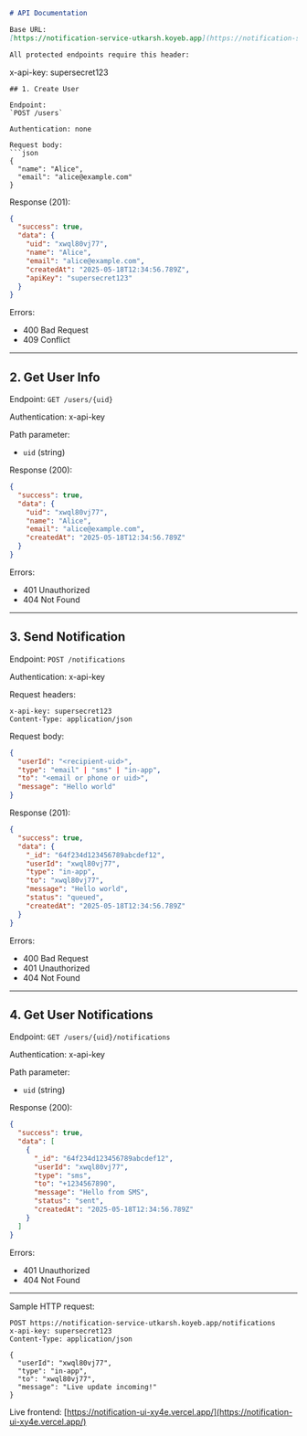 ```markdown
# API Documentation

Base URL:  
[https://notification-service-utkarsh.koyeb.app](https://notification-service-utkarsh.koyeb.app)

All protected endpoints require this header:

```

x-api-key: supersecret123

````
## 1. Create User

Endpoint:  
`POST /users`  

Authentication: none

Request body:
```json
{
  "name": "Alice",
  "email": "alice@example.com"
}
````

Response (201):

```json
{
  "success": true,
  "data": {
    "uid": "xwql80vj77",
    "name": "Alice",
    "email": "alice@example.com",
    "createdAt": "2025-05-18T12:34:56.789Z",
    "apiKey": "supersecret123"
  }
}
```

Errors:

* 400 Bad Request
* 409 Conflict

---

## 2. Get User Info

Endpoint:
`GET /users/{uid}`

Authentication: x-api-key

Path parameter:

* `uid` (string)

Response (200):

```json
{
  "success": true,
  "data": {
    "uid": "xwql80vj77",
    "name": "Alice",
    "email": "alice@example.com",
    "createdAt": "2025-05-18T12:34:56.789Z"
  }
}
```

Errors:

* 401 Unauthorized
* 404 Not Found

---

## 3. Send Notification

Endpoint:
`POST /notifications`

Authentication: x-api-key

Request headers:

```
x-api-key: supersecret123
Content-Type: application/json
```

Request body:

```json
{
  "userId": "<recipient-uid>",
  "type": "email" | "sms" | "in-app",
  "to": "<email or phone or uid>",
  "message": "Hello world"
}
```

Response (201):

```json
{
  "success": true,
  "data": {
    "_id": "64f234d123456789abcdef12",
    "userId": "xwql80vj77",
    "type": "in-app",
    "to": "xwql80vj77",
    "message": "Hello world",
    "status": "queued",
    "createdAt": "2025-05-18T12:34:56.789Z"
  }
}
```

Errors:

* 400 Bad Request
* 401 Unauthorized
* 404 Not Found

---

## 4. Get User Notifications

Endpoint:
`GET /users/{uid}/notifications`

Authentication: x-api-key

Path parameter:

* `uid` (string)

Response (200):

```json
{
  "success": true,
  "data": [
    {
      "_id": "64f234d123456789abcdef12",
      "userId": "xwql80vj77",
      "type": "sms",
      "to": "+1234567890",
      "message": "Hello from SMS",
      "status": "sent",
      "createdAt": "2025-05-18T12:34:56.789Z"
    }
  ]
}
```

Errors:

* 401 Unauthorized
* 404 Not Found

---

Sample HTTP request:

```http
POST https://notification-service-utkarsh.koyeb.app/notifications
x-api-key: supersecret123
Content-Type: application/json

{
  "userId": "xwql80vj77",
  "type": "in-app",
  "to": "xwql80vj77",
  "message": "Live update incoming!"
}
```

Live frontend:
[https://notification-ui-xy4e.vercel.app/](https://notification-ui-xy4e.vercel.app/)

